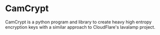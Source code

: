 # CamCrypt
CamCrypt is a python program and library to create heavy high entropy encryption keys with a similar approach to CloudFlare's lavalamp project.
